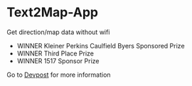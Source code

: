 # Text2Map-App
Get direction/map data without wifi

- WINNER Kleiner Perkins Caulfield Byers Sponsored Prize
- WINNER Third Place Prize
- WINNER 1517 Sponsor Prize


Go to [Devpost](http://devpost.com/software/text2map) for more information
